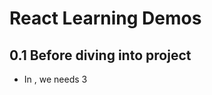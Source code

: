  # React Learning Demos 

 ## 0.1 Before diving into project
 - In <head>, we needs 3 <script> in order to use React, that is, "react.js","react-dom.js","browser.min.js"
 - In <body> where we manipulate JSX, we use a special <script type="text/babel" >, whose typel is "text/babel"

 ## 0.2 After finishing project
 In order to make faster rendering at client-side, use " $ babel src --out-dir build ", parsing all JSX file at directory 'src' into javascript files at directory 'build', where browser could recognize.

 ## 1. ReactDOM.render();
 It is a basic method:
 - converting JSX into HTML;
 - inserting HTML at specified DOM point


 ## 2. JSX - JavaScript XML
 ### "logic" + "view"
 - not spring (no quotes "" )
 - not HTML ( more of XML )
 - support "tag + expression"

 ### How to parse?
 - for tags (begin with "<"), parse as HTML
 - for code block(begin with "{"), parse as JavaScript

 ## 3. JSX can contain tag array
 JSX can unfold all tag in a array

 ## 4. Component
 A component is function,
 - accepting "input"(props), 
 - returnnig "view"(HTML tag)
 ### How to create a component?
 - functional component
 ```
 function Welcome(props) {
    return <h1>Hello, {props.name}</h1>;
 }
 ```
 - class component
 ```
 class Welcome extends React.Component {
    render() {
       return <h1>Hello, {this.props.name}</h1>;
    }
 }
 ```

 